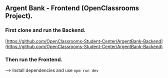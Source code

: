 
## Argent Bank - Frontend (OpenClassrooms Project).

### First clone and run the Backend.
[https://github.com/OpenClassrooms-Student-Center/ArgentBank-Backend](https://github.com/OpenClassrooms-Student-Center/ArgentBank-Backend)

### Then run the Frontend.
--> Install dependencies and use `npm run dev` 
